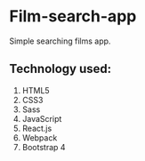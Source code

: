 # Film-search-app

Simple searching films app.

## Technology used:

1. HTML5
2. CSS3
3. Sass
4. JavaScript
5. React.js
6. Webpack
7. Bootstrap 4 
